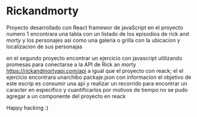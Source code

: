 # Rickandmorty

Proyecto desarrollado con React framewor de javaScript
en el proyecto numero 1 encontrara una tabla con un listado de los episodios de rick and morty  y los personajes 
asi como una galeria o grilla con la ubicacion y localizacion de sus personajas

en el segundo proyecto encontrar un ejercicio con javascript utilizando promesas para conectarse a la API de Rick an morty
https://rickandmortyapi.com/api  a igual que el proyecto con reack; el el ejercicio encontrara unarchibo packaje.json con informacion 
el objetivo de este escrip es consumir una api y realizar un recorrido para encontrar un caracter en especifico y cuantificarlos 
por motivos de tiempo no se pudo agregar a un componente del proyecto en reack

Happy hacking :)
